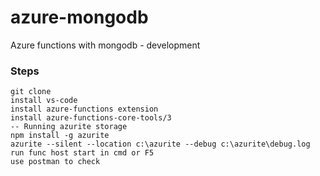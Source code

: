 # azure-mongodb
Azure functions with mongodb - development
  
### Steps 
    git clone
    install vs-code
    install azure-functions extension
    install azure-functions-core-tools/3
    -- Running azurite storage  
    npm install -g azurite
    azurite --silent --location c:\azurite --debug c:\azurite\debug.log
    run func host start in cmd or F5
    use postman to check
